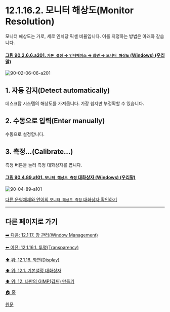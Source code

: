 # 12.1.16.2. 모니터 해상도(Monitor Resolution)
모니터 해상도는 가로, 세로 인치당 픽셀 비율입니다. 이를 지정하는 방법은 아래와 같습니다.

<a id="90-02-06-06-a201"></a>

#### [그림 90.2.6.6.a201. `기본 설정` → `인터페이스` → `화면` → `모니터 해상도` (Windows) (우리말)](./90-02-06-06-display.md#90-02-06-06-a201)
![90-02-06-06-a201](https://github.com/wonder13662/gimp/assets/15767104/b3e80523-6d30-48bb-8087-c49094e844d4)

## 1. 자동 감지(Detect automatically)
데스크탑 시스템의 해상도를 가져옵니다. 가장 쉽지만 부정확할 수 있습니다.

## 2. 수동으로 입력(Enter manually)
수동으로 설정합니다.

## 3. 측정...(Calibrate...)
측정 버튼을 눌러 측정 대화상자를 엽니다.

<a id="90-04-89-a101"></a>

#### [그림 90.4.89.a101. `모니터 해상도 측정` 대화상자 (Windows) (우리말)](./90-04-89-calibrate_monitor_resolution.md#90-04-89-a101)
![90-04-89-a101](https://github.com/wonder13662/gimp/assets/15767104/aba5816c-b1e9-4926-9095-25fec6f9725d)

[다른 운영체제와 언어의 `모니터 해상도 측정` 대화상자 확인하기](./90-04-89-calibrate_monitor_resolution.md#90-04-89-a102)

***

## 다른 페이지로 가기

[➡️ 다음: 12.1.17. 창 관리(Window Management)](./12-01-17-00-window-management.md)

[⬅️ 이전: 12.1.16.1. 투명(Transparency)](./12-01-16-01-transparency.md)

[⬆️ 위: 12.1.16. 화면(Display)](./12-01-16-00-display.md)

[⬆️ 위: 12.1. 기본설정 대화상자](./12-01-00-preference-dialog.md)

[⬆️ 위: 12. 나만의 GIMP(김프) 만들기](./12-00-enrich-my-gimp.md)

[🏠 홈](./00-home.md)

[원문](https://docs.gimp.org/2.10/ko/gimp-pimping.html#gimp-prefs-display)
